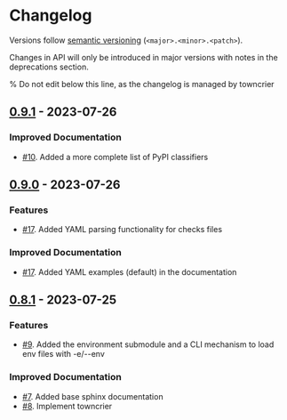 # Changelog

Versions follow [semantic versioning](https://semver.org/>)
(``<major>.<minor>.<patch>``).

Changes in API will only be introduced in major versions with notes in the
deprecations section.

% Do not edit below this line, as the changelog is managed by towncrier

<!-- towncrier release notes start -->

## [0.9.1](https://github.com/jlorieau/geomancy/tree/0.9.1) - 2023-07-26


### Improved Documentation

- [#10](https://github.com/jlorieau/geomancy/issues/10). Added a more complete list of PyPI classifiers


## [0.9.0](https://github.com/jlorieau/geomancy/tree/0.9.0) - 2023-07-26


### Features

- [#17](https://github.com/jlorieau/geomancy/issues/17). Added YAML parsing functionality for checks files


### Improved Documentation

- [#17](https://github.com/jlorieau/geomancy/issues/17). Added YAML examples (default) in the documentation


## [0.8.1](https://github.com/jlorieau/geomancy/tree/0.8.1) - 2023-07-25


### Features

- [#9](https://github.com/jlorieau/geomancy/issues/9). Added the environment submodule and a CLI mechanism to load env files with -e/--env


### Improved Documentation

- [#7](https://github.com/jlorieau/geomancy/issues/7). Added base sphinx documentation
- [#8](https://github.com/jlorieau/geomancy/issues/8). Implement towncrier
